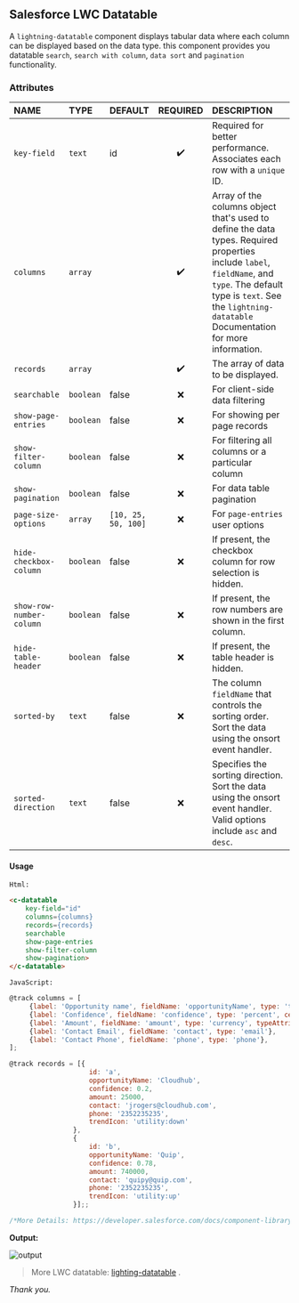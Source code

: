## Salesforce LWC Datatable


A `lightning-datatable` component displays tabular data where each column can be displayed based on the data type. this component provides you datatable `search`, `search with column`, `data sort` and `pagination` functionality.


### Attributes

| NAME | TYPE |DEFAULT | REQUIRED | DESCRIPTION |
| :--- | :--- |  :--- | :---: | :--- |
| `key-field` | `text`  | id  |  :heavy_check_mark: | Required for better performance. Associates each row with a `unique`  ID.  |
| `columns`   | `array` |     |  :heavy_check_mark: |  Array of the columns object that's used to define the data types. Required properties include `label`, `fieldName`, and `type`. The default type is `text`. See the `lightning-datatable` Documentation for more information. | 
| `records`   | `array` |     |  :heavy_check_mark: | 	The array of data to be displayed.  |
| `searchable`| `boolean`|  false  |  :x: | For client-side data filtering  |
| `show-page-entries` | `boolean` | false |  :x: | For showing per page records  |
| `show-filter-column`| `boolean` | false |  :x: | For filtering all columns or a particular column  |
| `show-pagination` | `boolean` |  false|  :x: | For data table pagination  |
| `page-size-options` | `array` |   `[10, 25, 50, 100]`  |  :x: | For `page-entries` user options  |
| `hide-checkbox-column`| `boolean`|  false  |  :x: | If present, the checkbox column for row selection is hidden.  |
| `show-row-number-column`| `boolean`|  false  |  :x: | If present, the row numbers are shown in the first column.  |
| `hide-table-header`| `boolean`|  false  |  :x: |  If present, the table header is hidden. |
| `sorted-by`| `text`|  false  |  :x: | 	The column `fieldName` that controls the sorting order. Sort the data using the onsort event handler.  |
| `sorted-direction`| `text`|  false  |  :x: |  Specifies the sorting direction. Sort the data using the onsort event handler. Valid options include `asc` and `desc`. |



#### Usage

`Html:`

```html
<c-datatable 
    key-field="id"
    columns={columns} 
    records={records}
    searchable
    show-page-entries
    show-filter-column
    show-pagination>
</c-datatable>
```
`JavaScript:`

```js
@track columns = [
     {label: 'Opportunity name', fieldName: 'opportunityName', type: 'text'},
     {label: 'Confidence', fieldName: 'confidence', type: 'percent', cellAttributes: { iconName: { fieldName: 'trendIcon' }, iconPosition: 'right' }},
     {label: 'Amount', fieldName: 'amount', type: 'currency', typeAttributes: { currencyCode: 'EUR'}},
     {label: 'Contact Email', fieldName: 'contact', type: 'email'},
     {label: 'Contact Phone', fieldName: 'phone', type: 'phone'},
];

@track records = [{
                    id: 'a',
                    opportunityName: 'Cloudhub',
                    confidence: 0.2,
                    amount: 25000,
                    contact: 'jrogers@cloudhub.com',
                    phone: '2352235235',
                    trendIcon: 'utility:down'
                },
                {
                    id: 'b',
                    opportunityName: 'Quip',
                    confidence: 0.78,
                    amount: 740000,
                    contact: 'quipy@quip.com',
                    phone: '2352235235',
                    trendIcon: 'utility:up'
                }];;

/*More Details: https://developer.salesforce.com/docs/component-library/bundle/lightning-datatable/example*/
```



**Output:**

![output]()

>More LWC datatable: [lighting-datatable](https://developer.salesforce.com/docs/component-library/bundle/lightning-datatable/specification) .

 *Thank you.*






